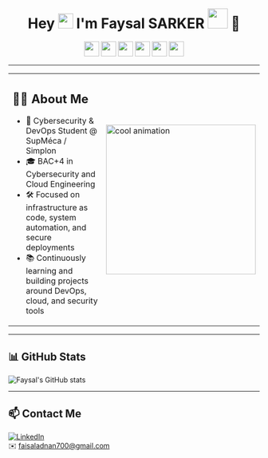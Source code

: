 <h1 align="center">
  Hey <img src="https://media.giphy.com/media/hvRJCLFzcasrR4ia7z/giphy.gif" width="30px"/> I'm Faysal SARKER 
  <img src="https://media.giphy.com/media/S60CwC6zyZQpG/giphy.gif" width="40px"/> 🔐
</h1>


<p align="center">
  <img src="https://cdn.jsdelivr.net/gh/devicons/devicon/icons/docker/docker-original.svg" width="30px"/>
  <img src="https://cdn.jsdelivr.net/gh/devicons/devicon/icons/kubernetes/kubernetes-plain.svg" width="30px"/>
  <img src="https://cdn.jsdelivr.net/gh/devicons/devicon/icons/terraform/terraform-original.svg" width="30px"/>
  <img src="https://cdn.jsdelivr.net/gh/devicons/devicon/icons/ansible/ansible-original.svg" width="30px"/>
  <img src="https://cdn.jsdelivr.net/gh/devicons/devicon/icons/azure/azure-original.svg" width="30px"/>
  <img src="https://cdn.jsdelivr.net/gh/devicons/devicon/icons/gitlab/gitlab-original.svg" width="30px"/>
</p>

---

<table>
  <tr>
    <td>

## 👨‍💻 About Me

- 💼 Cybersecurity & DevOps Student @ SupMéca / Simplon  
- 🎓 BAC+4 in Cybersecurity and Cloud Engineering  
- 🛠 Focused on infrastructure as code, system automation, and secure deployments  
- 📚 Continuously learning and building projects around DevOps, cloud, and security tools  

</td>
    <td>
      <img src="https://media2.giphy.com/media/tJfMvvTbPMijF4Hbmq/giphy.gif" width="300px" alt="cool animation" />
    </td>
  </tr>
</table>

---

## 📊 GitHub Stats

![Faysal's GitHub stats](https://github-readme-stats.vercel.app/api?username=faysal123455&show_icons=true&theme=tokyonight)

---

## 📫 Contact Me

[![LinkedIn](https://img.shields.io/badge/-LinkedIn-blue?style=flat&logo=linkedin)](https://www.linkedin.com/in/sarker-faysal-05066521/)  
✉️ faisaladnan700@gmail.com
